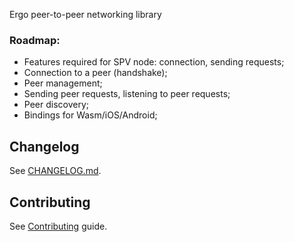 Ergo peer-to-peer networking library

### Roadmap:
- Features required for SPV node: connection, sending requests;
- Connection to a peer (handshake);
- Peer management;
- Sending peer requests, listening to peer requests;
- Peer discovery;
- Bindings for Wasm/iOS/Android;

## Changelog
See [CHANGELOG.md](CHANGELOG.md).

## Contributing
See [Contributing](../CONTRIBUTING.md) guide.
